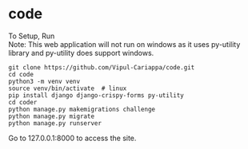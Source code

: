 # code

To Setup, Run <br>
Note: This web application will not run on windows as it uses 
py-utility library and py-utility does support windows.
<pre><code>git clone https://github.com/Vipul-Cariappa/code.git
cd code
python3 -m venv venv
source venv/bin/activate  # linux
pip install django django-crispy-forms py-utility
cd coder
python manage.py makemigrations challenge
python manage.py migrate
python manage.py runserver
</code></pre>

Go to 127.0.0.1:8000 to access the site.
